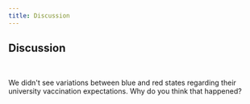 ```yaml
---
title: Discussion
---
```


## Discussion

<br>

We didn't see variations between blue and red states regarding their university vaccination expectations. Why do you think that happened?
